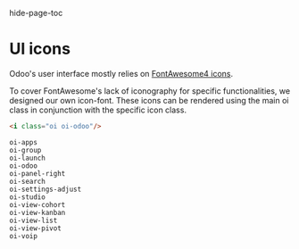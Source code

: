 hide-page-toc  

# UI icons

Odoo's user interface mostly relies on [FontAwesome4
icons](https://fontawesome.com/v4/icons/).

To cover FontAwesome's lack of iconography for specific functionalities,
we designed our own icon-font. These icons can be rendered using the
main <span class="title-ref">oi</span> class in conjunction with the
specific icon class.

<div class="example">

``` html
<i class="oi oi-odoo"/>
```

</div>

<section class="row">
&#10;    <div class="o_icon_card col-6 col-sm-4 col-md-3 col-xl-2 mb-3">
        <div class="card text-center">
            <i class="oi oi-apps h1 p-4"></i>
            <code>oi-apps</code>
        </div>
    </div>
&#10;    <div class="o_icon_card col-6 col-sm-4 col-md-3 col-xl-2 mb-3">
        <div class="card text-center">
            <i class="oi oi-group h1 p-4"></i>
            <code>oi-group</code>
        </div>
    </div>
&#10;    <div class="o_icon_card col-6 col-sm-4 col-md-3 col-xl-2 mb-3">
        <div class="card text-center">
            <i class="oi oi-launch h1 p-4"></i>
            <code>oi-launch</code>
        </div>
    </div>
&#10;    <div class="o_icon_card col-6 col-sm-4 col-md-3 col-xl-2 mb-3">
        <div class="card text-center">
            <i class="oi oi-odoo h1 p-4"></i>
            <code>oi-odoo</code>
        </div>
    </div>
&#10;    <div class="o_icon_card col-6 col-sm-4 col-md-3 col-xl-2 mb-3">
        <div class="card text-center">
            <i class="oi oi-panel-right h1 p-4"></i>
            <code>oi-panel-right</code>
        </div>
    </div>
&#10;    <div class="o_icon_card col-6 col-sm-4 col-md-3 col-xl-2 mb-3">
        <div class="card text-center">
            <i class="oi oi-search h1 p-4"></i>
            <code>oi-search</code>
        </div>
    </div>
&#10;    <div class="o_icon_card col-6 col-sm-4 col-md-3 col-xl-2 mb-3">
        <div class="card text-center">
            <i class="oi oi-settings-adjust h1 p-4"></i>
            <code>oi-settings-adjust</code>
        </div>
    </div>
&#10;    <div class="o_icon_card col-6 col-sm-4 col-md-3 col-xl-2 mb-3">
        <div class="card text-center">
            <i class="oi oi-studio h1 p-4"></i>
            <code>oi-studio</code>
        </div>
    </div>
&#10;    <div class="o_icon_card col-6 col-sm-4 col-md-3 col-xl-2 mb-3">
        <div class="card text-center">
            <i class="oi oi-view-cohort h1 p-4"></i>
            <code>oi-view-cohort</code>
        </div>
    </div>
&#10;    <div class="o_icon_card col-6 col-sm-4 col-md-3 col-xl-2 mb-3">
        <div class="card text-center">
            <i class="oi oi-view-kanban h1 p-4"></i>
            <code>oi-view-kanban</code>
        </div>
    </div>
&#10;    <div class="o_icon_card col-6 col-sm-4 col-md-3 col-xl-2 mb-3">
        <div class="card text-center">
            <i class="oi oi-view-list h1 p-4"></i>
            <code>oi-view-list</code>
        </div>
    </div>
&#10;    <div class="o_icon_card col-6 col-sm-4 col-md-3 col-xl-2 mb-3">
        <div class="card text-center">
            <i class="oi oi-view-pivot h1 p-4"></i>
            <code>oi-view-pivot</code>
        </div>
    </div>
&#10;    <div class="o_icon_card col-6 col-sm-4 col-md-3 col-xl-2 mb-3">
        <div class="card text-center">
            <i class="oi oi-voip h1 p-4"></i>
            <code>oi-voip</code>
        </div>
    </div>
&#10;</section>
